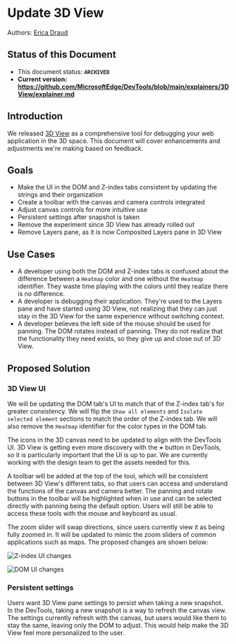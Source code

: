 # Update 3D View

Authors: [Erica Draud](https://github.com/erdraud)

## Status of this Document
* This document status: **`ARCHIVED`**
* **Current version: https://github.com/MicrosoftEdge/DevTools/blob/main/explainers/3DView/explainer.md**
    
## Introduction
We released [3D View](https://docs.microsoft.com/en-us/microsoft-edge/devtools-guide-chromium/3d-view/) as a comprehensive tool for debugging your web application in the 3D space. This document will cover enhancements and adjustments we're making based on feedback.

## Goals
* Make the UI in the DOM and Z-index tabs consistent by updating the strings and their organization
* Create a toolbar with the canvas and camera controls integrated
* Adjust canvas controls for more intuitive use
* Persistent settings after snapshot is taken
* Remove the experiment since 3D View has already rolled out
* Remove Layers pane, as it is now Composited Layers pane in 3D View

## Use Cases
* A developer using both the DOM and Z-index tabs is confused about the difference between a `Heatmap` color and one without the `Heatmap` identifier. They waste time playing with the colors until they realize there is no difference.
* A developer is debugging their application. They're used to the Layers pane and have started using 3D View, not realizing that they can just stay in the 3D View for the same experience without switching context.
* A developer believes the left side of the mouse should be used for panning. The DOM rotates instead of panning. They do not realize that the functionality they need exists, so they give up and close out of 3D View.

## Proposed Solution

### 3D View UI
We will be updating the DOM tab's UI to match that of the Z-index tab's for greater consistency. We will flip the `Show all elements` and `Isolate selected element` sections to match the order of the Z-index tab. We will also remove the `Heatmap` identifier for the color types in the DOM tab.

The icons in the 3D canvas need to be updated to align with the DevTools  UI. 3D View is getting even more discovery with the **+** button in DevTools, so it is particularly important that the UI is up to par. We are currently working with the design team to get the assets needed for this.

A toolbar will be added at the top of the tool, which will be consistent between 3D View's different tabs, so that users can access and understand the functions of the canvas and camera better. The panning and rotate buttons in the toolbar will be highlighted when in use and can be selected directly with panning being the default option. Users will still be able to access these tools with the mouse and keyboard as usual. 

The zoom slider will swap directions, since users currently view it as being fully zoomed in. It will be updated to mimic the zoom sliders of common applications such as maps. The proposed changes are shown below:

![Z-index UI changes](z-index-tab.jpg)

![DOM UI changes](dom-tab.jpg)

### Persistent settings
Users want 3D View pane settings to persist when taking a new snapshot. In the DevTools, taking a new snapshot is a way to refresh the canvas view. The settings currently refresh with the canvas, but users would like them to stay the same, leaving only the DOM to adjust. This would help make the 3D View feel more personalized to the user.
